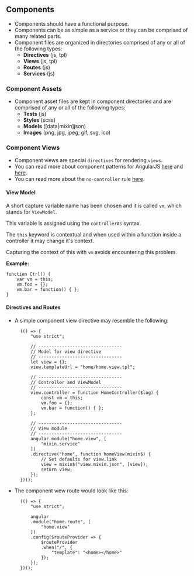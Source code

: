 ## Components
- Components should have a functional purpose.
- Components can be as simple as a service or they can be comprised of many related parts.
- Component files are organized in directories comprised of any or all of the following types:
	- **Directives** (js, tpl)
	- **Views** (js, tpl)
	- **Routes** (js)
	- **Services** (js)

### Component Assets
- Component asset files are kept in component directories and are comprised of any or all of the following types:
	- **Tests** (js)
	- **Styles** (scss)
	- **Models** ([data|mixin]json)
	- **Images** (png, jpg, jpeg, gif, svg, ico)
	
### Component Views
- Component views are special `directives` for rendering `views`.
- You can read more about component patterns for AngularJS [here](https://www.airpair.com/angularjs/posts/component-based-angularjs-directives) and [here](http://busypeoples.github.io/post/thinking-in-components-angular-js/).
- You can read more about the `no-controller` rule [here](https://github.com/Gillespie59/eslint-plugin-angular/blob/master/docs/no-controller.md).

#### View Model

A short capture variable name has been chosen and it is called `vm`, which stands for `ViewModel`.

This variable is assigned using the `controllerAs` syntax.

The `this` keyword is contextual and when used within a function inside a controller it may change it's context.

Capturing the context of this with `vm` avoids encountering this problem.

**Example:**

	function Ctrl() {
		var vm = this;
		vm.foo = {};
		vm.bar = function() { };
	}

#### Directives and Routes
- A simple component view directive may resemble the following:

		(() => {
			"use strict";
			
			// --------------------------------
			// Model for view directive
			// --------------------------------
			let view = {};
			view.templateUrl = "home/home.view.tpl";
			
			// --------------------------------
			// Controller and ViewModel
			// --------------------------------
			view.controller = function HomeController($log) {
				const vm = this;
				vm.foo = {};
				vm.bar = function() { };
			};
			
			// --------------------------------
			// View module
			// --------------------------------
			angular.module("home.view", [
				"mixin.service"
			])
			.directive("home", function homeView(mixin$) {
				// Set defaults for view.link
				view = mixin$("view.mixin.json", [view]);
				return view;
			});
		})();

- The component view route would look like this:

		(() => {
			"use strict";
			
			angular
			.module("home.route", [
				"home.view"
			])
			.config($routeProvider => {
				$routeProvider
				.when("/", {
					"template": "<home></home>"
				});
			});
		})();
